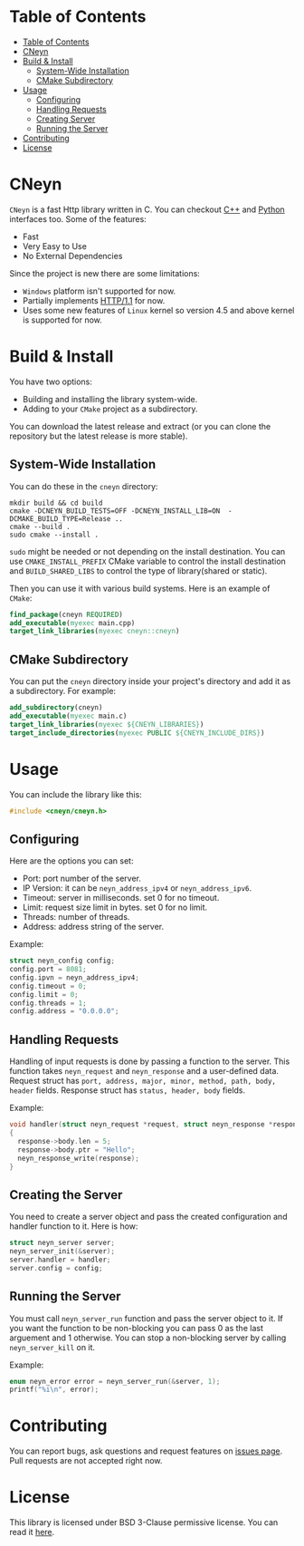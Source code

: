 # Table of Contents
- [Table of Contents](#table-of-contents)
- [CNeyn](#cneyn)
- [Build & Install](#build--install)
  - [System-Wide Installation](#system-wide-installation)
  - [CMake Subdirectory](#cmake-subdirectory)
- [Usage](#usage)
  - [Configuring](#configuring)
  - [Handling Requests](#handling-requests)
  - [Creating Server](#creating-server)
  - [Running the Server](#running-the-server)
- [Contributing](#contributing)
- [License](#license)

# CNeyn
```CNeyn``` is a fast Http library written in C. You can checkout [C++](https://github.com/Neyn/neynxx) and [Python](https://github.com/Neyn/neynpy) interfaces too. Some of the features:

+ Fast
+ Very Easy to Use
+ No External Dependencies

Since the project is new there are some limitations:

+ ```Windows``` platform isn't supported for now.
+ Partially implements [HTTP/1.1](https://tools.ietf.org/html/rfc7230) for now.
+ Uses some new features of ```Linux``` kernel so version 4.5 and above kernel is supported for now.

# Build & Install
You have two options:
+ Building and installing the library system-wide.
+ Adding to your ```CMake``` project as a subdirectory.

You can download the latest release and extract (or you can clone the repository but the latest release is more stable).

## System-Wide Installation
You can do these in the ```cneyn``` directory:

``` shell
mkdir build && cd build
cmake -DCNEYN_BUILD_TESTS=OFF -DCNEYN_INSTALL_LIB=ON  -DCMAKE_BUILD_TYPE=Release ..
cmake --build .
sudo cmake --install .
```

```sudo``` might be needed or not depending on the install destination. You can use ```CMAKE_INSTALL_PREFIX``` CMake variable to control the install destination and ```BUILD_SHARED_LIBS``` to control the type of library(shared or static).

Then you can use it with various build systems. Here is an example of ```CMake```:

``` cmake
find_package(cneyn REQUIRED)
add_executable(myexec main.cpp)
target_link_libraries(myexec cneyn::cneyn)
```

## CMake Subdirectory
You can put the ```cneyn``` directory inside your project's directory and add it as a subdirectory. For example:

``` cmake
add_subdirectory(cneyn)
add_executable(myexec main.c)
target_link_libraries(myexec ${CNEYN_LIBRARIES})
target_include_directories(myexec PUBLIC ${CNEYN_INCLUDE_DIRS})
```

# Usage
You can include the library like this:

``` c
#include <cneyn/cneyn.h>
```

## Configuring
Here are the options you can set:

+ Port: port number of the server.
+ IP Version: it can be ```neyn_address_ipv4``` or ```neyn_address_ipv6```.
+ Timeout: server in milliseconds. set 0 for no timeout.
+ Limit: request size limit in bytes. set 0 for no limit.
+ Threads: number of threads.
+ Address: address string of the server.

Example:

``` c
struct neyn_config config;
config.port = 8081;
config.ipvn = neyn_address_ipv4;
config.timeout = 0;
config.limit = 0;
config.threads = 1;
config.address = "0.0.0.0";
```

## Handling Requests
Handling of input requests is done by passing a function to the server. This function takes ```neyn_request``` and ```neyn_response``` and a user-defined data. Request struct has ```port, address, major, minor, method, path, body, header``` fields. Response struct has ```status, header, body``` fields.

Example:

``` c
void handler(struct neyn_request *request, struct neyn_response *response, void *data)
{
  response->body.len = 5;
  response->body.ptr = "Hello";
  neyn_response_write(response);
}
```

## Creating the Server
You need to create a server object and pass the created configuration and handler function to it. Here is how:

``` c
struct neyn_server server;
neyn_server_init(&server);
server.handler = handler;
server.config = config;
```

## Running the Server
You must call ```neyn_server_run``` function and pass the server object to it. If you want the function to be non-blocking you can pass 0 as the last arguement and 1 otherwise. You can stop a non-blocking server by calling ```neyn_server_kill``` on it. 

Example:
``` c
enum neyn_error error = neyn_server_run(&server, 1);
printf("%i\n", error);
```

# Contributing
You can report bugs, ask questions and request features on [issues page](../../issues). Pull requests are not accepted right now.

# License
This library is licensed under BSD 3-Clause permissive license. You can read it [here](LICENSE).

